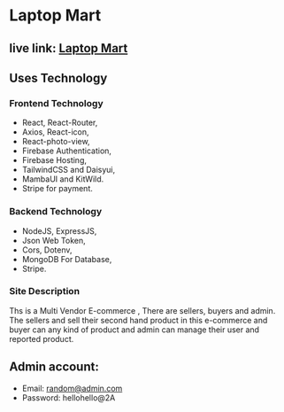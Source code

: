 # Laptop Mart 

## live link: [Laptop Mart](https://laptop-mart-26.web.app/)
 
## Uses Technology

### Frontend Technology  
- React, React-Router, 
- Axios, React-icon, 
- React-photo-view,  
- Firebase Authentication,
- Firebase Hosting, 
- TailwindCSS and Daisyui, 
- MambaUI and KitWild.
- Stripe for payment.
 
### Backend Technology
- NodeJS, ExpressJS,
- Json Web Token, 
- Cors, Dotenv, 
- MongoDB For Database,
- Stripe.
### Site Description

Ths is a Multi Vendor E-commerce , There are sellers, buyers and admin. The sellers and sell their second hand product in this e-commerce and buyer can any kind of product and admin can manage their user and reported product.

## Admin account:

- Email: random@admin.com
- Password: hellohello@2A 
